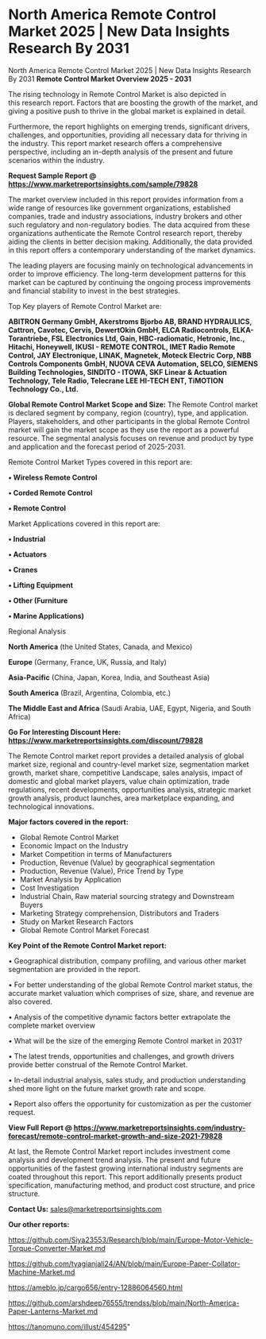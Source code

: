 # North America Remote Control Market 2025 | New Data Insights Research By 2031
 North America Remote Control Market 2025 | New Data Insights Research By 2031
<Strong> Remote Control Market Overview 2025 - 2031</strong>

The rising technology in Remote Control Market is also depicted in this research report. Factors that are boosting the growth of the market, and giving a positive push to thrive in the global market is explained in detail.

Furthermore, the report highlights on emerging trends, significant drivers, challenges, and opportunities, providing all necessary data for thriving in the industry. This report market research offers a comprehensive perspective, including an in-depth analysis of the present and future scenarios within the industry.

<strong>Request Sample Report @ <a href=https://www.marketreportsinsights.com/sample/79828>https://www.marketreportsinsights.com/sample/79828</a></strong>

The market overview included in this report provides information from a wide range of resources like government organizations, established companies, trade and industry associations, industry brokers and other such regulatory and non-regulatory bodies. The data acquired from these organizations authenticate the Remote Control research report, thereby aiding the clients in better decision making. Additionally, the data provided in this report offers a contemporary understanding of the market dynamics.

The leading players are focusing mainly on technological advancements in order to improve efficiency. The long-term development patterns for this market can be captured by continuing the ongoing process improvements and financial stability to invest in the best strategies.

Top Key players of Remote Control Market are:

<strong>ABITRON Germany GmbH, Akerstroms Bjorbo AB, BRAND HYDRAULICS, Cattron, Cavotec, Cervis, DewertOkin GmbH, ELCA Radiocontrols, ELKA-Torantriebe, FSL Electronics Ltd, Gain, HBC-radiomatic, Hetronic, Inc., Hitachi, Honeywell, IKUSI - REMOTE CONTROL, IMET Radio Remote Control, JAY Electronique, LINAK, Magnetek, Moteck Electric Corp, NBB Controls Components GmbH, NUOVA CEVA Automation, SELCO, SIEMENS Building Technologies, SINDITO - ITOWA, SKF Linear & Actuation Technology, Tele Radio, Telecrane LEE HI-TECH ENT, TiMOTION Technology Co., Ltd.</strong>

<strong><b>Global Remote Control Market Scope and Size:</b></strong>
The Remote Control market is declared segment by company, region (country), type, and application. Players, stakeholders, and other participants in the global Remote Control market will gain the market scope as they use the report as a powerful resource. The segmental analysis focuses on revenue and product by type and application and the forecast period of 2025-2031.

Remote Control Market Types covered in this report are:

<strong>• Wireless Remote Control

• Corded Remote Control

• Remote Control</strong>

Market Applications covered in this report are:

<strong>• Industrial

• Actuators

• Cranes

• Lifting Equipment

• Other (Furniture

• Marine Applications)</strong> 

Regional Analysis

<strong>North America</strong> (the United States, Canada, and Mexico)

<strong>Europe</strong> (Germany, France, UK, Russia, and Italy)

<strong>Asia-Pacific</strong> (China, Japan, Korea, India, and Southeast Asia)

<strong>South America</strong> (Brazil, Argentina, Colombia, etc.)

<strong>The Middle East and Africa</strong> (Saudi Arabia, UAE, Egypt, Nigeria, and South Africa)

<strong>Go For Interesting Discount Here: <a href=https://www.marketreportsinsights.com/discount/79828>https://www.marketreportsinsights.com/discount/79828</a></strong>

The Remote Control market report provides a detailed analysis of global market size, regional and country-level market size, segmentation market growth, market share, competitive Landscape, sales analysis, impact of domestic and global market players, value chain optimization, trade regulations, recent developments, opportunities analysis, strategic market growth analysis, product launches, area marketplace expanding, and technological innovations.

<strong><b>Major factors covered in the report:</b></strong>
<ul>
  <li>Global Remote Control Market </li>
  <li>Economic Impact on the Industry</li>
  <li>Market Competition in terms of Manufacturers</li>
  <li>Production, Revenue (Value) by geographical segmentation</li>
  <li>Production, Revenue (Value), Price Trend by Type</li>
  <li>Market Analysis by Application</li>
  <li>Cost Investigation</li>
  <li>Industrial Chain, Raw material sourcing strategy and Downstream Buyers</li>
  <li>Marketing Strategy comprehension, Distributors and Traders</li>
  <li>Study on Market Research Factors</li>
  <li>Global Remote Control Market Forecast</li>
</ul>

<strong><b>Key Point of the Remote Control Market report:</b></strong>

• Geographical distribution, company profiling, and various other market segmentation are provided in the report.

• For better understanding of the global Remote Control market status, the accurate market valuation which comprises of size, share, and revenue are also covered.

• Analysis of the competitive dynamic factors better extrapolate the complete market overview

• What will be the size of the emerging Remote Control market in 2031?

• The latest trends, opportunities and challenges, and growth drivers provide better construal of the Remote Control Market.

• In-detail industrial analysis, sales study, and production understanding shed more light on the future market growth rate and scope.

• Report also offers the opportunity for customization as per the customer request.

<strong><b>View Full Report @ <a href=https://www.marketreportsinsights.com/industry-forecast/remote-control-market-growth-and-size-2021-79828>https://www.marketreportsinsights.com/industry-forecast/remote-control-market-growth-and-size-2021-79828</a></b></strong>


At last, the Remote Control Market report includes investment come analysis and development trend analysis. The present and future opportunities of the fastest growing international industry segments are coated throughout this report. This report additionally presents product specification, manufacturing method, and product cost structure, and price structure.

<strong>Contact Us:</strong>
sales@marketreportsinsights.com

<strong>Our other reports:</strong>

<a href=https://github.com/Siya23553/Research/blob/main/Europe-Motor-Vehicle-Torque-Converter-Market.md>https://github.com/Siya23553/Research/blob/main/Europe-Motor-Vehicle-Torque-Converter-Market.md</a>

<a href=https://github.com/tyagianjali24/AN/blob/main/Europe-Paper-Collator-Machine-Market.md>https://github.com/tyagianjali24/AN/blob/main/Europe-Paper-Collator-Machine-Market.md</a>

<a href=https://ameblo.jp/cargo656/entry-12886064560.html>https://ameblo.jp/cargo656/entry-12886064560.html</a>

<a href=https://github.com/arshdeep76555/trendss/blob/main/North-America-Paper-Lanterns-Market.md>https://github.com/arshdeep76555/trendss/blob/main/North-America-Paper-Lanterns-Market.md</a>

<a href=https://tanomuno.com/illust/454295>https://tanomuno.com/illust/454295</a>"
